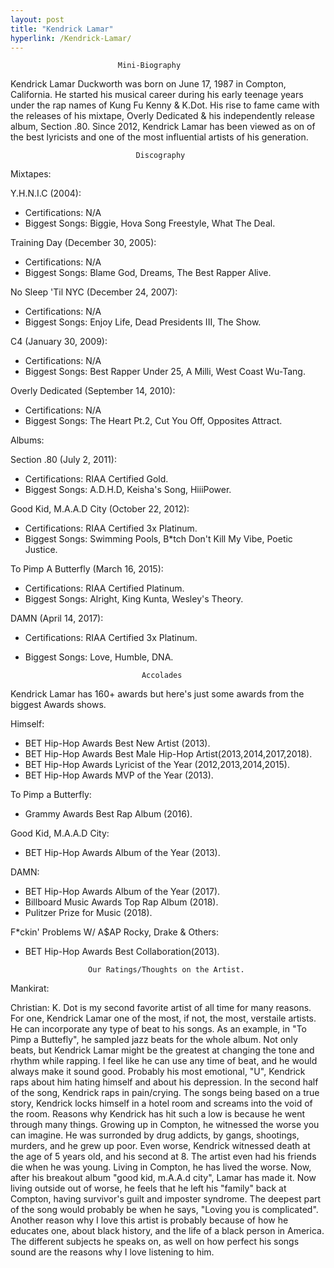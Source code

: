 ```yaml
---
layout: post
title: "Kendrick Lamar"
hyperlink: /Kendrick-Lamar/
---
```


                            Mini-Biography

Kendrick Lamar Duckworth was born on June 17, 1987 in Compton, California. He started his musical career during his early teenage years under the rap names of Kung Fu Kenny & K.Dot. His rise to fame came with the releases of his mixtape, Overly Dedicated & his independently release album, Section .80. Since 2012, Kendrick Lamar has been viewed as on of the best lyricists and one of the most influential artists of his generation. 

                                Discography

Mixtapes:

Y.H.N.I.C (2004): 
- Certifications: N/A
- Biggest Songs: Biggie, Hova Song Freestyle, What The Deal.

Training Day (December 30, 2005): 
- Certifications: N/A
- Biggest Songs: Blame God, Dreams, The Best Rapper Alive.

No Sleep 'Til NYC (December 24, 2007): 
- Certifications: N/A
- Biggest Songs: Enjoy Life, Dead Presidents III, The Show.

C4 (January 30, 2009): 
- Certifications: N/A
- Biggest Songs: Best Rapper Under 25, A Milli, West Coast Wu-Tang.

Overly Dedicated (September 14, 2010): 
- Certifications: N/A
- Biggest Songs: The Heart Pt.2, Cut You Off, Opposites Attract.

Albums:

Section .80 (July 2, 2011): 
- Certifications: RIAA Certified Gold.
- Biggest Songs: A.D.H.D, Keisha's Song, HiiiPower.

Good Kid, M.A.A.D City (October 22, 2012): 
- Certifications: RIAA Certified 3x Platinum.
- Biggest Songs: Swimming Pools, B*tch Don't Kill My Vibe, Poetic Justice.

To Pimp A Butterfly (March 16, 2015): 
- Certifications: RIAA Certified Platinum.
- Biggest Songs: Alright, King Kunta, Wesley's Theory.

DAMN (April 14, 2017): 
- Certifications: RIAA Certified 3x Platinum.
- Biggest Songs: Love, Humble, DNA.

                                Accolades

Kendrick Lamar has 160+ awards but here's just some awards from the biggest Awards shows.

Himself: 
- BET Hip-Hop Awards Best New Artist (2013).
- BET Hip-Hop Awards Best Male Hip-Hop Artist(2013,2014,2017,2018).
- BET Hip-Hop Awards Lyricist of the Year (2012,2013,2014,2015).
- BET Hip-Hop Awards MVP of the Year (2013).

To Pimp a Butterfly:
- Grammy Awards Best Rap Album (2016).

Good Kid, M.A.A.D City:
- BET Hip-Hop Awards Album of the Year (2013).

DAMN:
- BET Hip-Hop Awards Album of the Year (2017).
- Billboard Music Awards Top Rap Album (2018).
- Pulitzer Prize for Music (2018).

F*ckin' Problems W/ A$AP Rocky, Drake & Others:
- BET Hip-Hop Awards Best Collaboration(2013).

                    Our Ratings/Thoughts on the Artist.

Mankirat:

Christian: K. Dot is my second favorite artist of all time for many reasons. For one, Kendrick Lamar one of the most, if not, the most, verstaile artists. He can incorporate any type of beat to his songs. As an example, in "To Pimp a Buttefly", he sampled jazz beats for the whole album. Not only beats, but Kendrick Lamar might be the greatest at changing the tone and rhythm while rapping. I feel like he can use any time of beat, and he would always make it sound good. Probably his most emotional, "U", Kendrick raps about him hating himself and about his depression. In the second half of the song, Kendrick raps in pain/crying. The songs being based on a true story, Kendrick locks himself in a hotel room and screams into the void of the room. Reasons why Kendrick has hit such a low is because he went through many things. Growing up in Compton, he witnessed the worse you can imagine. He was surronded by drug addicts, by gangs, shootings, murders, and he grew up poor. Even worse, Kendrick witnessed death at the age of 5 years old, and his second at 8. The artist even had his friends die when he was young. Living in Compton, he has lived the worse. Now, after his breakout album "good kid, m.A.A.d city", Lamar has made it. Now living outside out of worse, he feels that he left his "family" back at Compton, having survivor's guilt and imposter syndrome. The deepest part of the song would probably be when he says, "Loving you is complicated". Another reason why I love this artist is probably because of how he educates one, about black history, and the life of a black person in America. The different subjects he speaks on, as well on how perfect his songs sound are the reasons why I love listening to him.